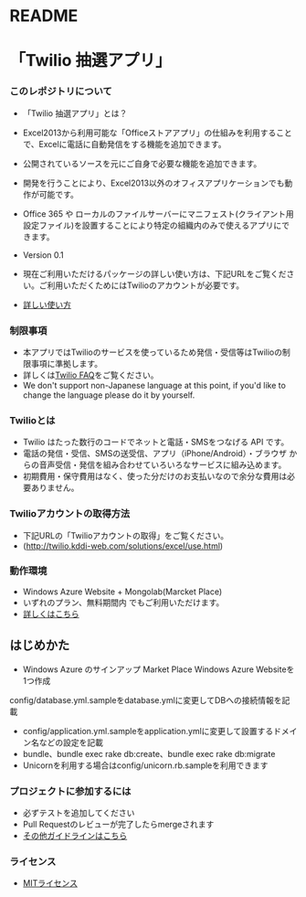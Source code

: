 # README #

# 「Twilio 抽選アプリ」 #

### このレポジトリについて ###

* 「Twilio 抽選アプリ」とは？
* Excel2013から利用可能な「Officeストアアプリ」の仕組みを利用することで、Excelに電話に自動発信をする機能を追加できます。
* 公開されているソースを元にご自身で必要な機能を追加できます。
* 開発を行うことにより、Excel2013以外のオフィスアプリケーションでも動作が可能です。
* Office 365 や ローカルのファイルサーバーにマニフェスト(クライアント用設定ファイル)を設置することにより特定の組織内のみで使えるアプリにできます。
  
* Version 0.1
* 現在ご利用いただけるパッケージの詳しい使い方は、下記URLをご覧ください。ご利用いただくためにはTwilioのアカウントが必要です。 
* [詳しい使い方](hhttp://twilio.kddi-web.com/solutions/lottery/)

### 制限事項 ###
* 本アプリではTwilioのサービスを使っているため発信・受信等はTwilioの制限事項に準拠します。
* 詳しくは[Twilio FAQ](https://twilioforkwc.zendesk.com/entries/23660047-Twilio%E3%81%8B%E3%82%89%E7%99%BA%E4%BF%A1%E3%81%A7%E3%81%8D%E3%81%AA%E3%81%84%E9%9B%BB%E8%A9%B1%E7%95%AA%E5%8F%B7%E3%81%AF%E3%81%82%E3%82%8A%E3%81%BE%E3%81%99%E3%81%8B-)をご覧ください。
* We don't support non-Japanese language at this point, if you'd like to change the language please do it by yourself.

### Twilioとは ###
* Twilio はたった数行のコードでネットと電話・SMSをつなげる API です。
* 電話の発信・受信、SMSの送受信、アプリ（iPhone/Android）・ブラウザ からの音声受信・発信を組み合わせていろいろなサービスに組み込めます。
* 初期費用・保守費用はなく、使った分だけのお支払いなので余分な費用は必要ありません。

### Twilioアカウントの取得方法 ###
* 下記URLの「Twilioアカウントの取得」をご覧ください。
* (http://twilio.kddi-web.com/solutions/excel/use.html)

### 動作環境 ###
* Windows Azure Website + Mongolab(Marcket Place)
* いずれのプラン、無料期間内 でもご利用いただけます。
* [詳しくはこちら](http://azure.microsoft.com/ja-jp/services/websites/)

## はじめかた ##
* Windows Azure のサインアップ
Market Place
Windows Azure Websiteを1つ作成


config/database.yml.sampleをdatabase.ymlに変更してDBへの接続情報を記載
* config/application.yml.sampleをapplication.ymlに変更して設置するドメイン名などの設定を記載
* bundle、bundle exec rake db:create、bundle exec rake db:migrate
* Unicornを利用する場合はconfig/unicorn.rb.sampleを利用できます



### プロジェクトに参加するには ###
* 必ずテストを追加してください
* Pull Requestのレビューが完了したらmergeされます
* [その他ガイドラインはこちら](http://twilio.kddi-web.com/solutions/excel/use.html)

### ライセンス ###
* [MITライセンス](http://opensource.org/licenses/MIT)

